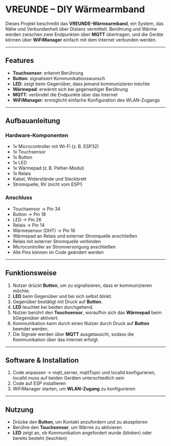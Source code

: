 # VREUNDE – DIY Wärmearmband

Dieses Projekt beschreibt das **VREUNDE-Wärmearmband**, ein System, das Nähe und Verbundenheit über Distanz vermittelt. Berührung und Wärme werden zwischen zwei Endpunkten über **MQTT** übertragen, und die Geräte können über **WiFiManager** einfach mit dem Internet verbunden werden.

---

## Features

- **Touchsensor**: erkennt Berührung  
- **Button**: signalisiert Kommunikationswunsch  
- **LED**: zeigt beim Gegenüber, dass jemand kommunizieren möchte  
- **Wärmepad**: erwärmt sich bei gegenseitiger Berührung  
- **MQTT**: verbindet die Endpunkte über das Internet  
- **WiFiManager**: ermöglicht einfache Konfiguration des WLAN-Zugangs  

---

## Aufbauanleitung

### Hardware-Komponenten

- 1x Microcontroller mit Wi-Fi (z. B. ESP32)  
- 1x Touchsensor  
- 1x Button  
- 1x LED  
- 1x Wärmepad (z. B. Peltier-Modul)  
- 1x Relais
- Kabel, Widerstände und Steckbrett  
- Stromquelle, 9V (nicht vom ESP!)

### Anschluss

- Touchsensor → Pin 34
- Button → Pin 18
- LED → Pin 26
- Relais → Pin 14
- Wärmesensor (DHT) → Pin 16
- Wärmepad an Relais und externer Stromquelle anschließen
- Relais mit externer Stromquelle verbinden
- Microcontroller an Stromversorgung anschließen
- Alle Pins können im Code geändert werden

---

## Funktionsweise

1. Nutzer drückt **Button**, um zu signalisieren, dass er kommunizieren möchte.  
2. **LED** beim Gegenüber und bei sich selbst blinkt.
3. Gegenüber bestätigt mit Druck auf **Button**.
4. **LED** leuchtet bei beiden durchgehend.
5. Nutzer berührt den **Touchsensor**, woraufhin sich das **Wärmepad** beim bGegenüber aktiviert.  
6. Kommunikation kann durch einen Nutzer durch Druck auf **Button** beendet werden.
7. Die Signale werden über **MQTT** ausgetauscht, sodass die Kommunikation über das Internet erfolgt.  

---

## Software & Installation

1. Code anpassen → mqtt_server, mqttTopic und localId konfigurieren, localId muss auf beiden Geräten unterschiedlich sein
2. Code auf ESP installieren
3. WiFiManager starten, um **WLAN-Zugang** zu konfigurieren  

---

## Nutzung

- Drücke den **Button**, um Kontakt anzufordern und zu akzeptieren
- Berühre den **Touchsensor**, um Wärme zu aktivieren  
- **LED** zeigt an, ob Kommunikation angefordert wurde (blinken) oder bereits besteht (leuchten)
